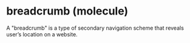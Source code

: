 # breadcrumb (molecule)

A "breadcrumb" is a type of secondary navigation scheme  that reveals user’s location on a website.
